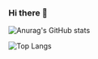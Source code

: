 ### Hi there 👋
![Anurag's GitHub stats](https://github-readme-stats.vercel.app/api?username=DEV-SeungHwanJeon&hide=stars,prs,issues&show_icons=true&theme=react)

![Top Langs](https://github-readme-stats.vercel.app/api/top-langs/?username=DEV-SeungHwanJeon&layout=compact)



<!--
**DEV-SeungHwanJeon/DEV-SeungHwanJeon** is a ✨ _special_ ✨ repository because its `README.md` (this file) appears on your GitHub profile.
![willianrod's wakatime stats](https://github-readme-stats.vercel.app/api/wakatime?username=DEV_SeungHwanJeon)

Here are some ideas to get you started:

- 🔭 I’m currently working on ...
- 🌱 I’m currently learning ...
- 👯 I’m looking to collaborate on ...
- 🤔 I’m looking for help with ...
- 💬 Ask me about ...
- 📫 How to reach me: ...
- 😄 Pronouns: ...
- ⚡ Fun fact: ...
-->
